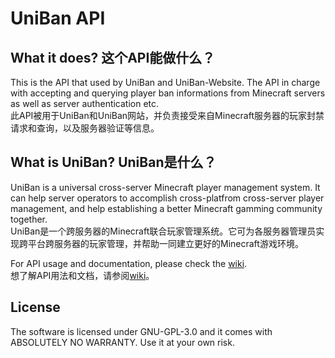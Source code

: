 # UniBan API

## What it does? 这个API能做什么？
This is the API that used by UniBan and UniBan-Website. The API in charge with accepting and querying player ban informations from Minecraft servers as well as server authentication etc.  
此API被用于UniBan和UniBan网站，并负责接受来自Minecraft服务器的玩家封禁请求和查询，以及服务器验证等信息。

## What is UniBan? UniBan是什么？
UniBan is a universal cross-server Minecraft player management system. It can help server operators to accomplish cross-platfrom cross-server player management, and help establishing a better Minecraft gamming community together.  
UniBan是一个跨服务器的Minecraft联合玩家管理系统。它可为各服务器管理员实现跨平台跨服务器的玩家管理，并帮助一同建立更好的Minecraft游戏环境。

For API usage and documentation, please check the [wiki](https://github.com/CMUnion/UniBan-API/wiki).  
想了解API用法和文档，请参阅[wiki](https://github.com/CMUnion/UniBan-API/wiki)。

## License
The software is licensed under GNU-GPL-3.0 and it comes with ABSOLUTELY NO WARRANTY. Use it at your own risk.
